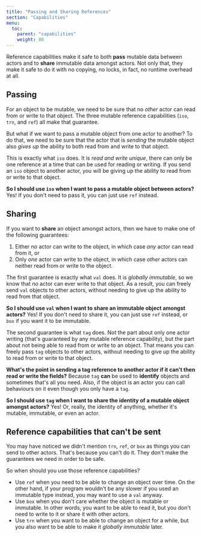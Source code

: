 ```yaml
---
title: "Passing and Sharing References"
section: "Capabilities"
menu:
  toc:
    parent: "capabilities"
    weight: 80
---
```


Reference capabilities make it safe to both __pass__ mutable data between actors and to __share__ immutable data amongst actors. Not only that, they make it safe to do it with no copying, no locks, in fact, no runtime overhead at all.

## Passing

For an object to be mutable, we need to be sure that no _other_ actor can read from or write to that object. The three mutable reference capabilities (`iso`, `trn`, and `ref`) all make that guarantee.

But what if we want to pass a mutable object from one actor to another? To do that, we need to be sure that the actor that is _sending_ the mutable object also _gives up_ the ability to both read from and write to that object.

This is exactly what `iso` does. It is _read and write unique_, there can only be one reference at a time that can be used for reading or writing. If you send an `iso` object to another actor, you will be giving up the ability to read from or write to that object.

__So I should use `iso` when I want to pass a mutable object between actors?__ Yes! If you don't need to pass it, you can just use `ref` instead.

## Sharing

If you want to __share__ an object amongst actors, then we have to make one of the following guarantees:

1. Either _no_ actor can write to the object, in which case _any_ actor can read from it, or
2. Only _one_ actor can write to the object, in which case _other_ actors can neither read from or write to the object.

The first guarantee is exactly what `val` does. It is _globally immutable_, so we know that _no_ actor can ever write to that object. As a result, you can freely send `val` objects to other actors, without needing to give up the ability to read from that object.

__So I should use `val` when I want to share an immutable object amongst actors?__ Yes! If you don't need to share it, you can just use `ref` instead, or `box` if you want it to be immutable.

The second guarantee is what `tag` does. Not the part about only one actor writing (that's guaranteed by any mutable reference capability), but the part about not being able to read from or write to an object. That means you can freely pass `tag` objects to other actors, without needing to give up the ability to read from or write to that object.

__What's the point in sending a tag reference to another actor if it can't then read or write the fields?__ Because `tag` __can__ be used to __identify__ objects and sometimes that's all you need. Also, if the object is an actor you can call behaviours on it even though you only have a `tag`.

__So I should use `tag` when I want to share the identity of a mutable object amongst actors?__ Yes! Or, really, the identity of anything, whether it's mutable, immutable, or even an actor.

## Reference capabilities that can't be sent

You may have noticed we didn't mention `trn`, `ref`, or `box` as things you can send to other actors. That's because you can't do it. They don't make the guarantees we need in order to be safe.

So when should you use those reference capabilities?

* Use `ref` when you need to be able to change an object over time. On the other hand, if your program wouldn't be any slower if you used an immutable type instead, you may want to use a `val` anyway.
* Use `box` when you don't care whether the object is mutable or immutable. In other words, you want to be able to read it, but you don't need to write to it or share it with other actors.
* Use `trn` when you want to be able to change an object for a while, but you also want to be able to make it _globally immutable_ later.
